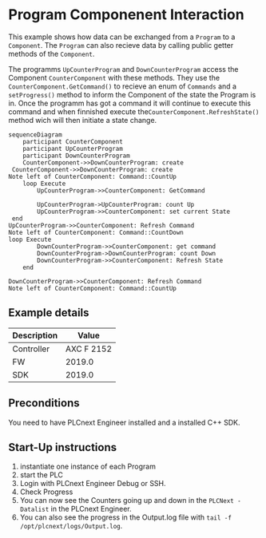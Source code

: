 # Program Componenent Interaction 
This example shows how data can be exchanged from a `Program` to a `Component`.
The `Program`  can also recieve data by calling public getter methods of the `Component`.

The programms `UpCounterProgram` and `DownCounterProgram` access the Component `CounterComponent` with these methods.
They use the `CounterComponent.GetCommand()` to recieve an enum of `Commands` and a `setProgress()` method to inform the Component of the state the Program is in.
Once the programm has got a command it will continue to execute this command and when finnished 
execute the`CounterComponent.RefreshState()` method wich will then initiate a state change.

```mermaid
sequenceDiagram
    participant CounterComponent
    participant UpCounterProgram
    participant DownCounterProgram
    CounterComponent->>DownCounterProgram: create
 CounterComponent->>DownCounterProgram: create
Note left of CounterComponent: Command::CountUp
    loop Execute
        UpCounterProgram->>CounterComponent: GetCommand
       
        UpCounterProgram->UpCounterProgram: count Up   
        UpCounterProgram->>CounterComponent: set current State 
 end
UpCounterProgram->>CounterComponent: Refresh Command 
Note left of CounterComponent: Command::CountDown
loop Execute
        DownCounterProgram->>CounterComponent: get command 
        DownCounterProgram->DownCounterProgram: count Down
        DownCounterProgram->>CounterComponent: Refresh State 
    end

DownCounterProgram->>CounterComponent: Refresh Command 
Note left of CounterComponent: Command::CountUp
```

## Example details
|Description | Value |
|------------ |-----------|
|Controller | AXC F 2152 | 
|FW | 2019.0 |
|SDK | 2019.0 |


## Preconditions
You need to have PLCnext Engineer installed and a installed C++ SDK.


## Start-Up instructions
1. instantiate one instance of each Program
2. start the PLC
3. Login with PLCnext Engineer Debug or SSH.
4. Check Progress
4. You can now see the Counters going up and down in the `PLCNext - Datalist` in the PLCnext Engineer.
4. You can also see the progress in the Output.log file with `tail -f /opt/plcnext/logs/Output.log`.